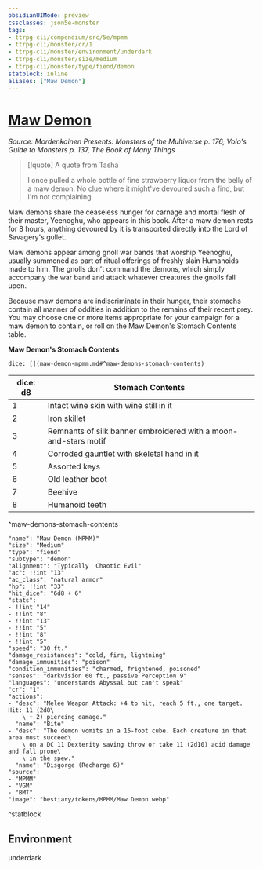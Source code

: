 ```yaml
---
obsidianUIMode: preview
cssclasses: json5e-monster
tags:
- ttrpg-cli/compendium/src/5e/mpmm
- ttrpg-cli/monster/cr/1
- ttrpg-cli/monster/environment/underdark
- ttrpg-cli/monster/size/medium
- ttrpg-cli/monster/type/fiend/demon
statblock: inline
aliases: ["Maw Demon"]
---
```

# [Maw Demon](3-Compendium\CLI\bestiary\fiend/maw-demon-mpmm.md)
*Source: Mordenkainen Presents: Monsters of the Multiverse p. 176, Volo's Guide to Monsters p. 137, The Book of Many Things*  

> [!quote] A quote from Tasha  
> 
> I once pulled a whole bottle of fine strawberry liquor from the belly of a maw demon. No clue where it might've devoured such a find, but I'm not complaining.

Maw demons share the ceaseless hunger for carnage and mortal flesh of their master, Yeenoghu, who appears in this book. After a maw demon rests for 8 hours, anything devoured by it is transported directly into the Lord of Savagery's gullet.

Maw demons appear among gnoll war bands that worship Yeenoghu, usually summoned as part of ritual offerings of freshly slain Humanoids made to him. The gnolls don't command the demons, which simply accompany the war band and attack whatever creatures the gnolls fall upon.

Because maw demons are indiscriminate in their hunger, their stomachs contain all manner of oddities in addition to the remains of their recent prey. You may choose one or more items appropriate for your campaign for a maw demon to contain, or roll on the Maw Demon's Stomach Contents table.

**Maw Demon's Stomach Contents**

`dice: [](maw-demon-mpmm.md#^maw-demons-stomach-contents)`

| dice: d8 | Stomach Contents |
|----------|------------------|
| 1 | Intact wine skin with wine still in it |
| 2 | Iron skillet |
| 3 | Remnants of silk banner embroidered with a moon-and-stars motif |
| 4 | Corroded gauntlet with skeletal hand in it |
| 5 | Assorted keys |
| 6 | Old leather boot |
| 7 | Beehive |
| 8 | Humanoid teeth |
^maw-demons-stomach-contents

```statblock
"name": "Maw Demon (MPMM)"
"size": "Medium"
"type": "fiend"
"subtype": "demon"
"alignment": "Typically  Chaotic Evil"
"ac": !!int "13"
"ac_class": "natural armor"
"hp": !!int "33"
"hit_dice": "6d8 + 6"
"stats":
- !!int "14"
- !!int "8"
- !!int "13"
- !!int "5"
- !!int "8"
- !!int "5"
"speed": "30 ft."
"damage_resistances": "cold, fire, lightning"
"damage_immunities": "poison"
"condition_immunities": "charmed, frightened, poisoned"
"senses": "darkvision 60 ft., passive Perception 9"
"languages": "understands Abyssal but can't speak"
"cr": "1"
"actions":
- "desc": "Melee Weapon Attack: +4 to hit, reach 5 ft., one target. Hit: 11 (2d8\
    \ + 2) piercing damage."
  "name": "Bite"
- "desc": "The demon vomits in a 15-foot cube. Each creature in that area must succeed\
    \ on a DC 11 Dexterity saving throw or take 11 (2d10) acid damage and fall prone\
    \ in the spew."
  "name": "Disgorge (Recharge 6)"
"source":
- "MPMM"
- "VGM"
- "BMT"
"image": "bestiary/tokens/MPMM/Maw Demon.webp"
```
^statblock

## Environment

underdark